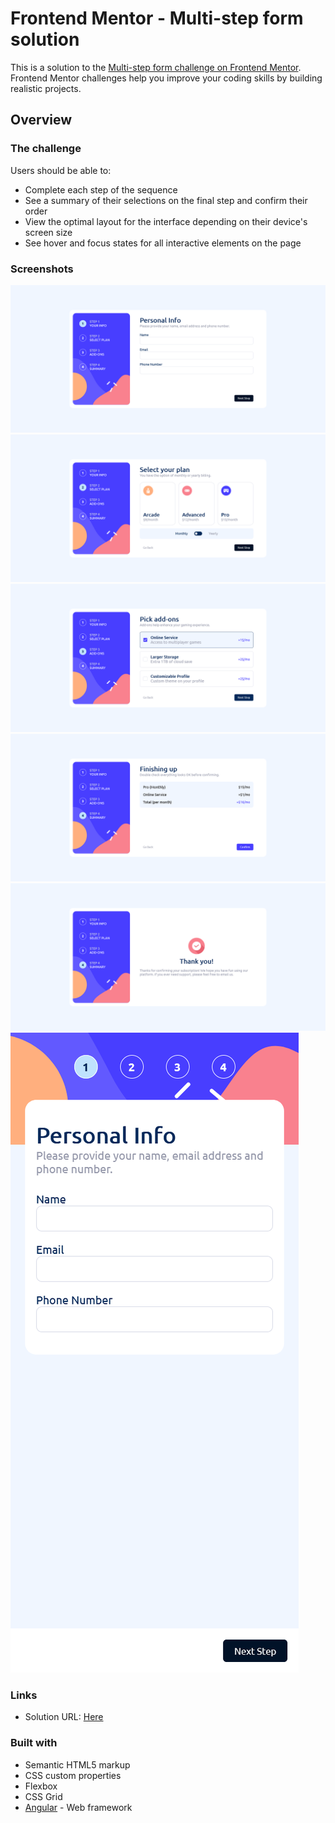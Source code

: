 # Frontend Mentor - Multi-step form solution

This is a solution to the [Multi-step form challenge on Frontend Mentor](https://www.frontendmentor.io/challenges/multistep-form-YVAnSdqQBJ). Frontend Mentor challenges help you improve your coding skills by building realistic projects.

## Overview

### The challenge

Users should be able to:

- Complete each step of the sequence
- See a summary of their selections on the final step and confirm their order
- View the optimal layout for the interface depending on their device's screen size
- See hover and focus states for all interactive elements on the page

### Screenshots

![](./screenshot-desktop1.png)
![](./screenshot-desktop2.png)
![](./screenshot-desktop3.png)
![](./screenshot-desktop4.png)
![](./screenshot-desktop5.png)
![](./screenshot-mobile1.png)

### Links

- Solution URL: [Here](https://github.com/CristianB13/multi-step-form-app)

### Built with

- Semantic HTML5 markup
- CSS custom properties
- Flexbox
- CSS Grid
- [Angular](https://angular.io/) - Web framework